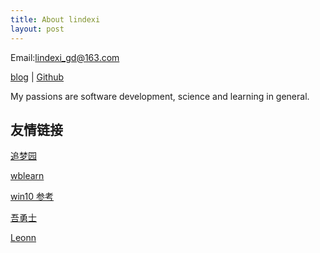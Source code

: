 ```yaml
---
title: About lindexi
layout: post
---
```


Email:[lindexi_gd@163.com](mailto:lindexi_gd@163.com)

[blog](http://blog.csdn.net/lindexi_gd/) | [Github](http://github.com/lindexi/)

My passions are software development, science and learning in general.

## 友情链接

[追梦园](http://www.zmy123.cn)

[wblearn](https://wblearn.github.io/)

[win10 参考](http://lindexi.oschina.io/lindexi/post/win10-uwp-%E5%8F%82%E8%80%83/)

[吾勇士](http://wuyongshi.top/pages/1479085886341.html)

[Leonn](https://liyuans.com)

[](https://i.shojo.cc)

